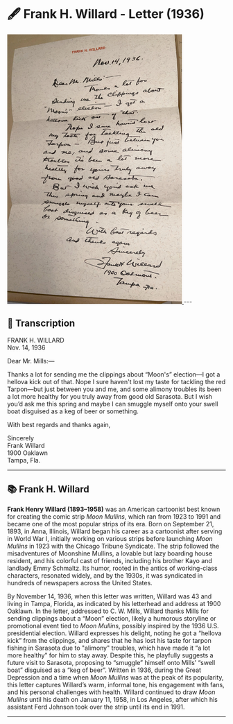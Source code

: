 # 🖋️ Frank H. Willard - Letter (1936)

<a href="../assets/Willard_Letter.jpg" target="_blank">
  <img src="../assets/Willard_Letter.jpg" alt="Willard Letter" style="max-width: 80%; height: auto;"/>
</a>
---

## 📜 Transcription

FRANK H. WILLARD  
Nov. 14, 1936  

Dear Mr. Mills:—  

Thanks a lot for sending me the clippings about “Moon's” election—I got a hellova kick out of that. Nope I sure haven't lost my taste for tackling the red Tarpon—but just between you and me, and some alimony troubles its been a lot more healthy for you truly away from good old Sarasota. But I wish you’d ask me this spring and maybe I can smuggle myself onto your swell boat disguised as a keg of beer or something.  

With best regards and thanks again,  

Sincerely  
Frank Willard  
1900 Oaklawn  
Tampa, Fla.  

---

## 📚 Frank H. Willard

**Frank Henry Willard (1893–1958)** was an American cartoonist best known for creating the comic strip *Moon Mullins*, which ran from 1923 to 1991 and became one of the most popular strips of its era. Born on September 21, 1893, in Anna, Illinois, Willard began his career as a cartoonist after serving in World War I, initially working on various strips before launching *Moon Mullins* in 1923 with the Chicago Tribune Syndicate. The strip followed the misadventures of Moonshine Mullins, a lovable but lazy boarding house resident, and his colorful cast of friends, including his brother Kayo and landlady Emmy Schmaltz. Its humor, rooted in the antics of working-class characters, resonated widely, and by the 1930s, it was syndicated in hundreds of newspapers across the United States.

By November 14, 1936, when this letter was written, Willard was 43 and living in Tampa, Florida, as indicated by his letterhead and address at 1900 Oaklawn. In the letter, addressed to C. W. Mills, Willard thanks Mills for sending clippings about a “Moon” election, likely a humorous storyline or promotional event tied to *Moon Mullins*, possibly inspired by the 1936 U.S. presidential election. Willard expresses his delight, noting he got a “hellova kick” from the clippings, and shares that he has lost his taste for tarpon fishing in Sarasota due to "alimony" troubles, which have made it “a lot more healthy” for him to stay away. Despite this, he playfully suggests a future visit to Sarasota, proposing to “smuggle” himself onto Mills’ “swell boat” disguised as a “keg of beer”. Written in 1936, during the Great Depression and a time when *Moon Mullins* was at the peak of its popularity, this letter captures Willard’s warm, informal tone, his engagement with fans, and his personal challenges with health. Willard continued to draw *Moon Mullins* until his death on January 11, 1958, in Los Angeles, after which his assistant Ferd Johnson took over the strip until its end in 1991.

---